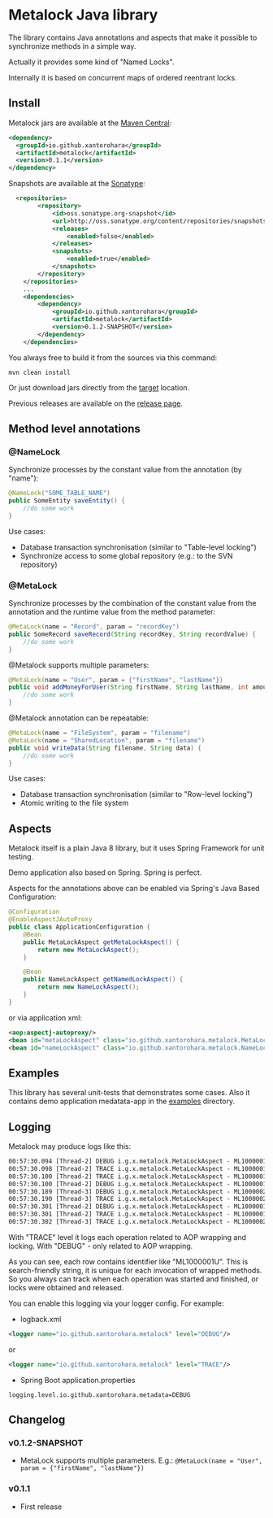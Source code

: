 # Metalock Java library

The library contains Java annotations and aspects that make it possible to synchronize methods in a simple way.

Actually it provides some kind of "Named Locks".

Internally it is based on concurrent maps of ordered reentrant locks.

## Install

Metalock jars are available at the 
[Maven Central](http://search.maven.org/#search%7Cga%7C1%7Cmetalock):

```xml
<dependency>
  <groupId>io.github.xantorohara</groupId>
  <artifactId>metalock</artifactId>
  <version>0.1.1</version>
</dependency>
```

Snapshots are available at the 
[Sonatype](https://oss.sonatype.org/content/repositories/snapshots/io/github/xantorohara/metalock/):
 
```xml
  <repositories>
        <repository>
            <id>oss.sonatype.org-snapshot</id>
            <url>http://oss.sonatype.org/content/repositories/snapshots</url>
            <releases>
                <enabled>false</enabled>
            </releases>
            <snapshots>
                <enabled>true</enabled>
            </snapshots>
        </repository>
    </repositories>
    ...
    <dependencies>
        <dependency>
            <groupId>io.github.xantorohara</groupId>
            <artifactId>metalock</artifactId>
            <version>0.1.2-SNAPSHOT</version>
        </dependency>
    </dependencies>
```
    
You always free to build it from the sources via this command:

`mvn clean install`

Or just download jars directly from the [target](https://github.com/xantorohara/metalock/tree/master/target) location.

Previous releases are available on the [release page](https://github.com/xantorohara/metalock/releases).

## Method level annotations
### @NameLock

Synchronize processes by the constant value from the annotation (by "name"):

```java
@NameLock("SOME_TABLE_NAME")
public SomeEntity saveEntity() {
    //do some work
}
```

Use cases:
* Database transaction synchronisation (similar to "Table-level locking")
* Synchronize access to some global repository (e.g.: to the SVN repository)

### @MetaLock

Synchronize processes by the combination of the constant value from the annotation and 
the runtime value from the method parameter:

```java
@MetaLock(name = "Record", param = "recordKey")
public SomeRecord saveRecord(String recordKey, String recordValue) {
    //do some work
}
```

@Metalock supports multiple parameters:

```java
@MetaLock(name = "User", param = {"firstName", "lastName"})
public void addMoneyForUser(String firstName, String lastName, int amountOfMoney) {
    //do some work
}
```
   
@Metalock annotation can be repeatable:

```java
@MetaLock(name = "FileSystem", param = "filename")
@MetaLock(name = "SharedLocation", param = "filename")
public void writeData(String filename, String data) {
    //do some work
}
```

Use cases:
* Database transaction synchronisation (similar to "Row-level locking")
* Atomic writing to the file system

## Aspects
Metalock itself is a plain Java 8 library, but it uses Spring Framework for unit testing.

Demo application also based on Spring. Spring is perfect.

Aspects for the annotations above can be enabled via Spring's Java Based Configuration:

```java
@Configuration
@EnableAspectJAutoProxy
public class ApplicationConfiguration {
    @Bean
    public MetaLockAspect getMetaLockAspect() {
        return new MetaLockAspect();
    }

    @Bean
    public NameLockAspect getNamedLockAspect() {
        return new NameLockAspect();
    }
}
```

or via application xml:

```xml
<aop:aspectj-autoproxy/>
<bean id="metaLockAspect" class="io.github.xantorohara.metalock.MetaLockAspect"/>
<bean id="nameLockAspect" class="io.github.xantorohara.metalock.NameLockAspect"/>
```

## Examples

This library has several unit-tests that demonstrates some cases.
Also it contains demo application medatata-app in the 
[examples](https://github.com/xantorohara/metalock/tree/master/examples) directory.

## Logging

Metalock may produce logs like this:

```txt
00:57:30.094 [Thread-2] DEBUG i.g.x.metalock.MetaLockAspect - ML1000001U DemoRegistryService.addMoneyForUser(..)
00:57:30.098 [Thread-2] TRACE i.g.x.metalock.MetaLockAspect - ML1000001U Locking User§Paul§Smith
00:57:30.100 [Thread-2] TRACE i.g.x.metalock.MetaLockAspect - ML1000001U Locked User§Paul§Smith
00:57:30.100 [Thread-2] DEBUG i.g.x.metalock.MetaLockAspect - ML1000001U Before
00:57:30.189 [Thread-3] DEBUG i.g.x.metalock.MetaLockAspect - ML1000002U DemoRegistryService.addMoneyForUser(..)
00:57:30.190 [Thread-3] TRACE i.g.x.metalock.MetaLockAspect - ML1000002U Locking User§Paul§Smith
00:57:30.301 [Thread-2] DEBUG i.g.x.metalock.MetaLockAspect - ML1000001U After
00:57:30.301 [Thread-2] TRACE i.g.x.metalock.MetaLockAspect - ML1000001U Unlocking User§Paul§Smith
00:57:30.302 [Thread-3] TRACE i.g.x.metalock.MetaLockAspect - ML1000002U Locked User§Paul§Smith
```

With "TRACE" level it logs each operation related to AOP wrapping and locking.
With "DEBUG" - only related to AOP wrapping.

As you can see, each row contains identifier like "ML1000001U".
This is search-friendly string, it is unique for each invocation of wrapped methods.
So you always can track when each operation was started and finished, or locks were obtained and released.

You can enable this logging via your logger config. For example:

* logback.xml
```xml
<logger name="io.github.xantorohara.metalock" level="DEBUG"/>
```
or
```xml
<logger name="io.github.xantorohara.metalock" level="TRACE"/>
```

* Spring Boot application.properties
```properties
logging.level.io.github.xantorohara.metadata=DEBUG
```

## Changelog

### v0.1.2-SNAPSHOT

* MetaLock supports multiple parameters. 
E.g.: ```@MetaLock(name = "User", param = {"firstName", "lastName"})``` 

### v0.1.1

* First release